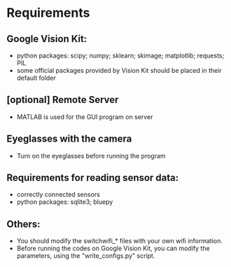 # Requirements
## Google Vision Kit:
- python packages: scipy; numpy; sklearn; skimage; matplotlib; requests; PIL 
- some official packages provided by Vision Kit should be placed in their default folder

## [optional] Remote Server
- MATLAB is used for the GUI program on server

## Eyeglasses with the camera
- Turn on the eyeglasses before running the program

## Requirements for reading sensor data:
- correctly connected sensors
- python packages: sqlite3; bluepy

## Others:
- You should modify the switchwifi_* files with your own wifi information.
- Before running the codes on Google Vision Kit, you can modify the parameters, using the "write_configs.py" script.


